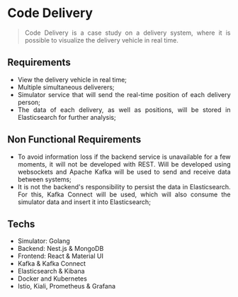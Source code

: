 <div align='justify'>

# Code Delivery

> Code Delivery is a case study on a delivery system, where it is possible to visualize the delivery vehicle in real time.

## Requirements

- View the delivery vehicle in real time;
- Multiple simultaneous deliverers;
- Simulator service that will send the real-time position of each delivery person;
- The data of each delivery, as well as positions, will be stored in Elasticsearch for further analysis;

## Non Functional Requirements

- To avoid information loss if the backend service is unavailable for a few moments, it will not be developed with REST. Will be developed using websockets and Apache Kafka will be used to send and receive data between systems;
- It is not the backend's responsibility to persist the data in Elasticsearch. For this, Kafka Connect will be used, which will also consume the simulator data and insert it into Elasticsearch;

## Techs

- Simulator: Golang
- Backend: Nest.js & MongoDB
- Frontend: React & Material UI
- Kafka & Kafka Connect
- Elasticsearch & Kibana
- Docker and Kubernetes
- Istio, Kiali, Prometheus & Grafana

</div>
